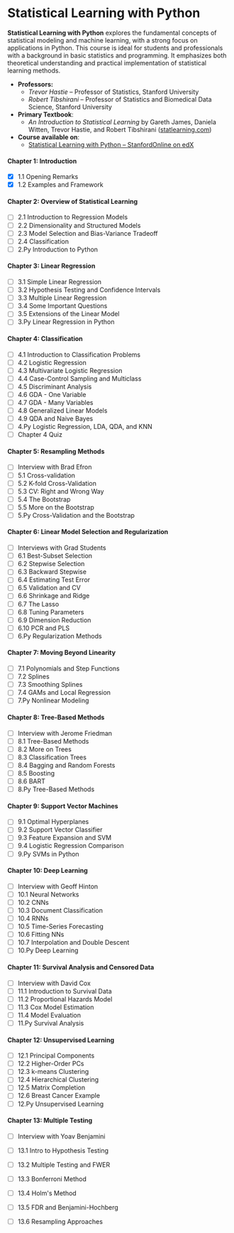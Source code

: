 # Statistical Learning with Python

**Statistical Learning with Python** explores the fundamental concepts of statistical modeling and machine learning, with a strong focus on applications in Python.
This course is ideal for students and professionals with a background in basic statistics and programming. 
It emphasizes both theoretical understanding and practical implementation of statistical learning methods.

- **Professors:**
  - *Trevor Hastie* – Professor of Statistics, Stanford University  
  - *Robert Tibshirani* – Professor of Statistics and Biomedical Data Science, Stanford University
- **Primary Textbook**:  
  - *An Introduction to Statistical Learning* by Gareth James, Daniela Witten, Trevor Hastie, and Robert Tibshirani ([statlearning.com](https://www.statlearning.com/))
- **Course available on**:
  - [Statistical Learning with Python – StanfordOnline on edX](https://www.edx.org/learn/python/stanford-university-statistical-learning-with-python)

#### Chapter 1: Introduction
- [x] 1.1 Opening Remarks
- [x] 1.2 Examples and Framework

#### Chapter 2: Overview of Statistical Learning
- [ ] 2.1 Introduction to Regression Models
- [ ] 2.2 Dimensionality and Structured Models
- [ ] 2.3 Model Selection and Bias-Variance Tradeoff
- [ ] 2.4 Classification
- [ ] 2.Py Introduction to Python

#### Chapter 3: Linear Regression
- [ ] 3.1 Simple Linear Regression
- [ ] 3.2 Hypothesis Testing and Confidence Intervals
- [ ] 3.3 Multiple Linear Regression
- [ ] 3.4 Some Important Questions
- [ ] 3.5 Extensions of the Linear Model
- [ ] 3.Py Linear Regression in Python

#### Chapter 4: Classification
- [ ] 4.1 Introduction to Classification Problems
- [ ] 4.2 Logistic Regression
- [ ] 4.3 Multivariate Logistic Regression
- [ ] 4.4 Case-Control Sampling and Multiclass
- [ ] 4.5 Discriminant Analysis
- [ ] 4.6 GDA - One Variable
- [ ] 4.7 GDA - Many Variables
- [ ] 4.8 Generalized Linear Models
- [ ] 4.9 QDA and Naive Bayes
- [ ] 4.Py Logistic Regression, LDA, QDA, and KNN
- [ ] Chapter 4 Quiz

#### Chapter 5: Resampling Methods
- [ ] Interview with Brad Efron
- [ ] 5.1 Cross-validation
- [ ] 5.2 K-fold Cross-Validation
- [ ] 5.3 CV: Right and Wrong Way
- [ ] 5.4 The Bootstrap
- [ ] 5.5 More on the Bootstrap
- [ ] 5.Py Cross-Validation and the Bootstrap

#### Chapter 6: Linear Model Selection and Regularization
- [ ] Interviews with Grad Students
- [ ] 6.1 Best-Subset Selection
- [ ] 6.2 Stepwise Selection
- [ ] 6.3 Backward Stepwise
- [ ] 6.4 Estimating Test Error
- [ ] 6.5 Validation and CV
- [ ] 6.6 Shrinkage and Ridge
- [ ] 6.7 The Lasso
- [ ] 6.8 Tuning Parameters
- [ ] 6.9 Dimension Reduction
- [ ] 6.10 PCR and PLS
- [ ] 6.Py Regularization Methods

#### Chapter 7: Moving Beyond Linearity
- [ ] 7.1 Polynomials and Step Functions
- [ ] 7.2 Splines
- [ ] 7.3 Smoothing Splines
- [ ] 7.4 GAMs and Local Regression
- [ ] 7.Py Nonlinear Modeling

#### Chapter 8: Tree-Based Methods
- [ ] Interview with Jerome Friedman
- [ ] 8.1 Tree-Based Methods
- [ ] 8.2 More on Trees
- [ ] 8.3 Classification Trees
- [ ] 8.4 Bagging and Random Forests
- [ ] 8.5 Boosting
- [ ] 8.6 BART
- [ ] 8.Py Tree-Based Methods

#### Chapter 9: Support Vector Machines
- [ ] 9.1 Optimal Hyperplanes
- [ ] 9.2 Support Vector Classifier
- [ ] 9.3 Feature Expansion and SVM
- [ ] 9.4 Logistic Regression Comparison
- [ ] 9.Py SVMs in Python

#### Chapter 10: Deep Learning
- [ ] Interview with Geoff Hinton
- [ ] 10.1 Neural Networks
- [ ] 10.2 CNNs
- [ ] 10.3 Document Classification
- [ ] 10.4 RNNs
- [ ] 10.5 Time-Series Forecasting
- [ ] 10.6 Fitting NNs
- [ ] 10.7 Interpolation and Double Descent
- [ ] 10.Py Deep Learning

#### Chapter 11: Survival Analysis and Censored Data
- [ ] Interview with David Cox
- [ ] 11.1 Introduction to Survival Data
- [ ] 11.2 Proportional Hazards Model
- [ ] 11.3 Cox Model Estimation
- [ ] 11.4 Model Evaluation
- [ ] 11.Py Survival Analysis

#### Chapter 12: Unsupervised Learning
- [ ] 12.1 Principal Components
- [ ] 12.2 Higher-Order PCs
- [ ] 12.3 k-means Clustering
- [ ] 12.4 Hierarchical Clustering
- [ ] 12.5 Matrix Completion
- [ ] 12.6 Breast Cancer Example
- [ ] 12.Py Unsupervised Learning

#### Chapter 13: Multiple Testing
- [ ] Interview with Yoav Benjamini
- [ ] 13.1 Intro to Hypothesis Testing
- [ ] 13.2 Multiple Testing and FWER
- [ ] 13.3 Bonferroni Method
- [ ] 13.4 Holm's Method
- [ ] 13.5 FDR and Benjamini-Hochberg
- [ ] 13.6 Resampling Approaches

